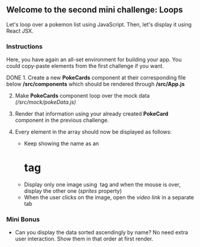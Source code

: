 ## Welcome to the second mini challenge: Loops

Let's loop over a pokemon list using JavaScript. Then, let's display it using React JSX.

### Instructions

Here, you have again an all-set environment for building your app. You could copy-paste elements from the first challenge if you want.

DONE 1. Create a new **PokeCards** component at their corresponding file below **/src/components** which should be rendered through **/src/App.js**

2. Make **PokeCards** component loop over the mock data _(/src/mock/pokeData.js)_

3. Render that information using your already created **PokeCard** component in the previous challenge.

4. Every element in the array should now be displayed as follows:

   - Keep showing the name as an _<h1>_ tag
   - Display only one image using _<img>_ tag and when the mouse is over, display the other one (_sprites_ property)
   - When the user clicks on the image, open the _video link_ in a separate tab

### Mini Bonus

- Can you display the data sorted ascendingly by name? No need extra user interaction. Show them in that order at first render.
